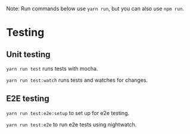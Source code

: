 Note: Run commands below use `yarn run`, but you can also use `npm run`.


# Testing

## Unit testing

`yarn run test` runs tests with mocha.

`yarn run test:watch` runs tests and watches for changes.

## E2E testing

`yarn run test:e2e:setup` to set up for e2e testing.

`yarn run test:e2e` to run e2e tests using nightwatch.
